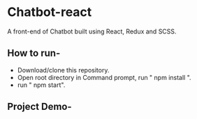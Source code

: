 # Chatbot-react
A front-end of Chatbot built using React, Redux and SCSS.

## How to run-
- Download/clone this repository.
- Open root directory in Command prompt, run " npm install ".
- run " npm start".

## Project Demo-

